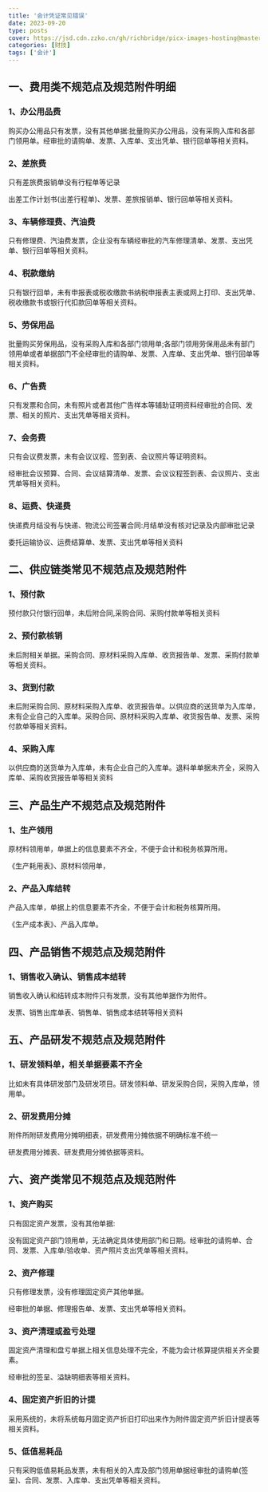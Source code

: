 ```yaml
---
title: '会计凭证常见错误'
date: 2023-09-20
type: posts
cover: https://jsd.cdn.zzko.cn/gh/richbridge/picx-images-hosting@master/thumbnail/CPA-审计.jpg
categories: [财技]
tags: ['会计']
---
```

## 一、费用类不规范点及规范附件明细

### 1、办公用品费

购买办公用品只有发票，没有其他单据:批量购买办公用品，没有采购入库和各部门领用单。经审批的请购单、发票、入库单、支出凭单、银行回单等相关资料。

### 2、差旅费

只有差旅费报销单没有行程单等记录

出差工作计划书(出差行程单)、发票、差旅报销单、银行回单等相关资料。

### 3、车辆修理费、汽油费

只有修理费、汽油费发票，企业没有车辆经审批的汽车修理清单、发票、支出凭单、银行回单等相关资料。

### 4、税款缴纳

只有银行回单，未有申报表或税收缴款书纳税申报表主表或网上打印、支出凭单、税收缴款书或银行代扣款回单等相关资料。

### 5、劳保用品

批量购买劳保用品，没有采购入库和各部门领用单;各部门领用劳保用品未有部门领用单或者单据部门不全经审批的请购单、发票、入库单、支出凭单、银行回单等相关资料。

### 6、广告费

只有发票和合同，未有照片或者其他广告样本等辅助证明资料经审批的合同、发票、相关的照片、支出凭单等相关资料。

### 7、会务费

只有会议费发票，未有会议议程、签到表、会议照片等证明资料。

经审批会议预算、合同、会议结算清单、发票、会议议程签到表、会议照片、支出凭单等相关资料。

### 8、运费、快递费

快递费月结没有与快递、物流公司签署合同:月结单没有核对记录及内部审批记录

委托运输协议、运费结算单、发票、支出凭单等相关资料

## 二、供应链类常见不规范点及规范附件

### 1、预付款

预付款只付银行回单，未后附合同,采购合同、采购付款单等相关资料

### 2、预付款核销

未后附相关单据。采购合同、原材料采购入库单、收货报告单、发票、采购付款单等相关资料。

### 3、货到付款

未后附采购合同、原材料采购入库单、收货报告单。以供应商的送货单为入库单，未有企业自己的入库单。采购合同、原材料采购入库单、收货报告单、发票、采购付款单等相关资料。

### 4、采购入库

以供应商的送货单为入库单，未有企业自己的入库单。退料单单据未齐全，采购入库单、采购收货报告单等相关资料

## 三、产品生产不规范点及规范附件

### 1、生产领用

原材料领用单，单据上的信息要素不齐全，不便于会计和税务核算所用。

《生产耗用表》、原材料领用单，

### 2、产品入库结转

产品入库单，单据上的信息要素不齐全，不便于会计和税务核算所用。

《生产成本表》、产品入库单。

## 四、产品销售不规范点及规范附件

### 1、销售收入确认、销售成本结转

销售收入确认和结转成本附件只有发票，没有其他单据作为附件。

发票、销售出库单表、销售单、销售成本结转等相关资料

## 五、产品研发不规范点及规范附件

### 1、研发领料单，相关单据要素不齐全

比如未有具体研发部门及研发项目。研发领料单、研发采购合同，采购入库单，领用单。

### 2、研发费用分摊

附件所附研发费用分摊明细表，研发费用分摊依据不明确标准不统一

研发费用分摊表、研发费用分摊依据等资料。

## 六、资产类常见不规范点及规范附件

### 1、资产购买

只有固定资产发票，没有其他单据:

没有固定资产部门领用单，无法确定具体使用部门和日期。经审批的请购单、合同、发票、入库单/验收单、资产照片支出凭单等相关资料。

### 2、资产修理

只有修理发票，没有修理固定资产其他单据。

经审批的单据、修理报告单、发票、支出凭单等相关资料。

### 3、资产清理或盈亏处理

固定资产清理和盘亏单据上相关信息处理不完全，不能为会计核算提供相关齐全要素。

经审批的签呈、溢缺明细表等相关资料。

### 4、固定资产折旧的计提

采用系统的，未将系统每月固定资产折旧打印出来作为附件固定资产折旧计提表等相关资料。

### 5、低值易耗品

只有采购低值易耗品发票，未有相关的入库及部门领用单据经审批的请购单(签呈)、合同、发票、入库单、支出凭单等相关资料。